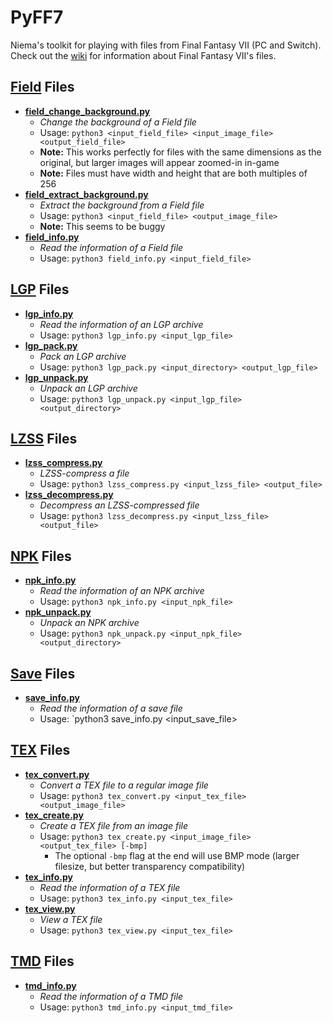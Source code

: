 # PyFF7
Niema's toolkit for playing with files from Final Fantasy VII (PC and Switch). Check out the [wiki](../../wiki) for information about Final Fantasy VII's files.

## [Field](../../wiki/Field-File-Format) Files
* **[field_change_background.py](field_change_background.py)**
    * *Change the background of a Field file*
    * Usage: `python3 <input_field_file> <input_image_file> <output_field_file>`
    * **Note:** This works perfectly for files with the same dimensions as the original, but larger images will appear zoomed-in in-game
    * **Note:** Files must have width and height that are both multiples of 256
* **[field_extract_background.py](field_extract_background.py)**
    * *Extract the background from a Field file*
    * Usage: `python3 <input_field_file> <output_image_file>`
    * **Note:** This seems to be buggy
* **[field_info.py](field_info.py)**
    * *Read the information of a Field file*
    * Usage: `python3 field_info.py <input_field_file>`

## [LGP](../../wiki/LGP-Format) Files
* **[lgp_info.py](lgp_info.py)**
    * *Read the information of an LGP archive*
    * Usage: `python3 lgp_info.py <input_lgp_file>`
* **[lgp_pack.py](lgp_pack.py)**
    * *Pack an LGP archive*
    * Usage: `python3 lgp_pack.py <input_directory> <output_lgp_file>`
* **[lgp_unpack.py](lgp_unpack.py)**
    * *Unpack an LGP archive*
    * Usage: `python3 lgp_unpack.py <input_lgp_file> <output_directory>`

## [LZSS](../../wiki/LZSS-Format) Files
* **[lzss_compress.py](lzss_compress.py)**
    * *LZSS-compress a file*
    * Usage: `python3 lzss_compress.py <input_lzss_file> <output_file>`
* **[lzss_decompress.py](lzss_decompress.py)**
    * *Decompress an LZSS-compressed file*
    * Usage: `python3 lzss_decompress.py <input_lzss_file> <output_file>`

## [NPK](../../wiki/NPK-Format) Files
* **[npk_info.py](npk_info.py)**
    * *Read the information of an NPK archive*
    * Usage: `python3 npk_info.py <input_npk_file>`
* **[npk_unpack.py](npk_unpack.py)**
    * *Unpack an NPK archive*
    * Usage: `python3 npk_unpack.py <input_npk_file> <output_directory>`

## [Save](../../wiki/Save-Format) Files
* **[save_info.py](save_info.py)**
    * *Read the information of a save file*
    * Usage: `python3 save_info.py <input_save_file>

## [TEX](../../wiki/TEX-Format) Files
* **[tex_convert.py](tex_convert.py)**
    * *Convert a TEX file to a regular image file*
    * Usage: `python3 tex_convert.py <input_tex_file> <output_image_file>`
* **[tex_create.py](tex_create.py)**
    * *Create a TEX file from an image file*
    * Usage: `python3 tex_create.py <input_image_file> <output_tex_file> [-bmp]`
        * The optional `-bmp` flag at the end will use BMP mode (larger filesize, but better transparency compatibility)
* **[tex_info.py](tex_info.py)**
    * *Read the information of a TEX file*
    * Usage: `python3 tex_info.py <input_tex_file>`
* **[tex_view.py](tex_view.py)**
    * *View a TEX file*
    * Usage: `python3 tex_view.py <input_tex_file>`

## [TMD](../../wiki/TMD-Format) Files
* **[tmd_info.py](tmd_info.py)**
    * *Read the information of a TMD file*
    * Usage: `python3 tmd_info.py <input_tmd_file>`

